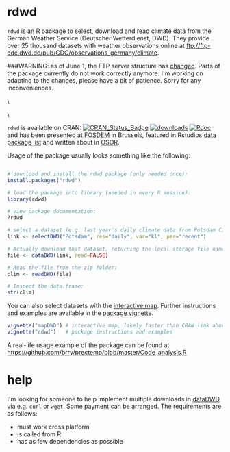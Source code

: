 # rdwd
`rdwd` is an [R](https://www.r-project.org/) package to select, download and read climate data from the 
German Weather Service (Deutscher Wetterdienst, DWD).
They provide over 25 thousand datasets with weather observations online at 
<ftp://ftp-cdc.dwd.de/pub/CDC/observations_germany/climate>.


###WARNING:
as of June 1, the FTP server structure has 
[changed](ftp://ftp-cdc.dwd.de/test/CDC/help/Changes_detail_obsgermany_formats_20170601.pdf).
Parts of the package currently do not work correctly anymore.
I'm working on adapting to the changes, please have a bit of patience.
Sorry for any inconveniences.

\

\

`rdwd` is available on CRAN:
[![CRAN_Status_Badge](http://www.r-pkg.org/badges/version-last-release/rdwd)](http://cran.r-project.org/package=rdwd) 
[![downloads](http://cranlogs.r-pkg.org/badges/rdwd)](http://www.r-pkg.org/services)
[![Rdoc](http://www.rdocumentation.org/badges/version/rdwd)](http://www.rdocumentation.org/packages/rdwd)
and has been presented at [FOSDEM](https://fosdem.org/2017/schedule/event/geo_weather/) in Brussels,
featured in Rstudios [data package list](https://www.rstudio.com/rviews/2017/02/17/january-new-data-packages/) 
and written about in [OSOR](https://joinup.ec.europa.eu/community/osor/news/study-german-weather-data-made-easy-rdwd).

Usage of the package usually looks something like the following:

```R

# download and install the rdwd package (only needed once):
install.packages("rdwd")

# load the package into library (needed in every R session):
library(rdwd)

# view package documentation:
?rdwd

# select a dataset (e.g. last year's daily climate data from Potsdam City):
link <- selectDWD("Potsdam", res="daily", var="kl", per="recent")

# Actually download that dataset, returning the local storage file name:
file <- dataDWD(link, read=FALSE)

# Read the file from the zip folder:
clim <- readDWD(file)

# Inspect the data.frame:
str(clim)
```

You can also select datasets with the [interactive map](https://cran.r-project.org/package=rdwd/vignettes/mapDWD.html).
Further instructions and examples are available in the [package vignette](https://cran.r-project.org/package=rdwd/vignettes/rdwd.html).

```R
vignette("mapDWD") # interactive map, likely faster than CRAN link above
vignette("rdwd")   # package instructions and examples
```

A real-life usage example of the package can be found at
<https://github.com/brry/prectemp/blob/master/Code_analysis.R>

# help
I'm looking for someone to help implement multiple downloads in [dataDWD](https://github.com/brry/rdwd/blob/master/R/dataDWD.R#L160) via e.g. `curl` or `wget`.
Some payment can be arranged.
The requirements are as follows:

* must work cross platform
* is called from R
* has as few dependencies as possible
 

